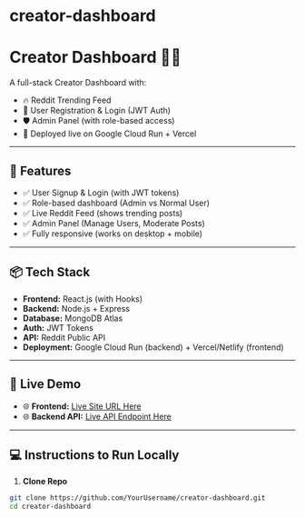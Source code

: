 # creator-dashboard
# Creator Dashboard 📝🚀

A full-stack Creator Dashboard with:
- 🔥 Reddit Trending Feed
- 👤 User Registration & Login (JWT Auth)
- 🛡️ Admin Panel (with role-based access)
- 🚀 Deployed live on Google Cloud Run + Vercel

---

## 🌟 Features

- ✅ User Signup & Login (with JWT tokens)
- ✅ Role-based dashboard (Admin vs Normal User)
- ✅ Live Reddit Feed (shows trending posts)
- ✅ Admin Panel (Manage Users, Moderate Posts)
- ✅ Fully responsive (works on desktop + mobile)

---

## 📦 Tech Stack

- **Frontend:** React.js (with Hooks)
- **Backend:** Node.js + Express
- **Database:** MongoDB Atlas
- **Auth:** JWT Tokens
- **API:** Reddit Public API
- **Deployment:** Google Cloud Run (backend) + Vercel/Netlify (frontend)

---

## 🚀 Live Demo

- 🌐 **Frontend:** [Live Site URL Here]()
- 🌐 **Backend API:** [Live API Endpoint Here]()

---

## 💻 Instructions to Run Locally

1. **Clone Repo**
```bash
git clone https://github.com/YourUsername/creator-dashboard.git
cd creator-dashboard
